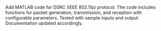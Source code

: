 Add MATLAB code for DSRC (IEEE 802.11p) protocol. The code includes functions for packet generation, transmission, and reception with configurable parameters. Tested with sample inputs and output. Documentation updated accordingly.
